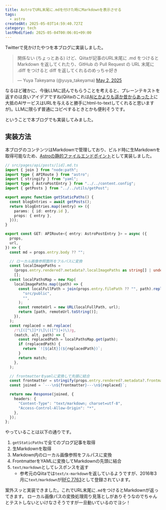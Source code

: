 ```yaml
---
title: AstroでURL末尾に.mdを付けた時にMarkdownを表示させる
tags:
  - astro
createdAt: 2025-05-03T14:59:40.727Z
category: tech
lastModified: 2025-05-04T00:06:01+09:00
---
```

Twitterで見かけたやつを本ブログに実装しました。

<blockquote class="twitter-tweet"><p lang="ja" dir="ltr">関係ない (ちょっとある) けど、Qiitaが記事のURL末尾に .md をつけると Markdown を返してくれたり、GitHub の Pull Request の URL 末尾に .diff をつけると diff を返してくれるのめっちゃ好き</p>&mdash; Yuya Takeyama (@yuya_takeyama) <a href="https://twitter.com/yuya_takeyama/status/1918243540792230245?ref_src=twsrc%5Etfw">May 2, 2025</a></blockquote> <script async src="https://platform.twitter.com/widgets.js" charset="utf-8"></script>

なるほど確かに、今後LLMに読んでもらうことを考えると、プレーンテキストを返すのは良いアイデアですね(Qiitaのこれは[AIとかよりも遥か昔からあった](https://blog.qiita.com/77994282605-2/)上に大抵のAIサービスはURLを与えると勝手にhtml-to-textしてくれると思いますが)。LLMに限らず普通にコピペするときとかも便利そうです。

ということで本ブログでも実装してみました。

## 実装方法

本ブログのコンテンツはMarkdownで管理しており、ビルド時に生Markdownを取得可能なため、[Astroの静的ファイルエンドポイント](https://docs.astro.build/en/guides/endpoints/#params-and-dynamic-routing)として実装しました。

```ts
// src/pages/api/posts/[id].md.ts
import { join } from "node:path";
import type { APIRoute } from "astro";
import { stringify } from "yaml";
import type { AstroPostEntry } from "../../content.config";
import { getPosts } from "../../utils/getPost";

export async function getStaticPaths() {
  const blogEntries = await getPosts();
  return blogEntries.map((entry) => ({
    params: { id: entry.id },
    props: { entry },
  }));
}

export const GET: APIRoute<{ entry: AstroPostEntry }> = async ({
  props,
  url,
}) => {
  const md = props.entry.body ?? "";

  // ローカル画像参照箇所をフルパスに変換
  const localImagePaths =
    (props.entry.rendered?.metadata?.localImagePaths as string[] | undefined) ??
    [];
  const localPathsMap = new Map(
    localImagePaths.map((path) => {
      const localFullPath = join(props.entry.filePath ?? "", path).replace(
        "src/public",
        "",
      );
      const remoteUrl = new URL(localFullPath, url);
      return [path, remoteUrl.toString()];
    }),
  );
  const replaced = md.replace(
    /!\[([^\]]*)\]\(([^)]+)\)/g,
    (match, alt, path) => {
      const replacedPath = localPathsMap.get(path);
      if (replacedPath) {
        return `![${alt}](${replacedPath})`;
      }
      return match;
    },
  );

  // frontmatterをyamlに変換して先頭に結合
  const frontmatter = stringify(props.entry.rendered?.metadata?.frontmatter);
  const joined = `---\n${frontmatter}---\n${replaced}`;

  return new Response(joined, {
    headers: {
      "Content-Type": "text/markdown; charset=utf-8",
      "Access-Control-Allow-Origin": "*",
    },
  });
};

```

やっていることは以下の通りです。

1. `getStaticPaths`で全てのブログ記事を取得
2. 生Markdownを取得
3. Markdown内のローカル画像参照をフルパスに変換
4. FrontmatterをYAMLに変換してMarkdownの先頭に結合
5. `text/markdown`としてレスポンスを返す
   - 参考元のQiitaでは`text/x-markdown`を返しているようですが、2016年3月に`text/markdown`が[RFC 7763](https://datatracker.ietf.org/doc/html/rfc7763)として登録されています。

案外スッと実装できました。これでURL末尾に`.md`をつけるとMarkdownが返ってきます。
ローカル画像パスの変換処理周り見落としがありそうなのでちゃんとテストしないといけなさそうですが一旦動いているのでヨシ！
